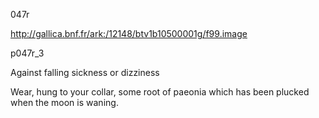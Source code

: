 047r

http://gallica.bnf.fr/ark:/12148/btv1b10500001g/f99.image


p047r_3

Against falling sickness or dizziness

Wear, hung to your collar, some root of paeonia which has been plucked when the moon is waning.